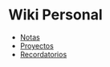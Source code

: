# Wiki Personal

- [Notas](docs/notes.md)
- [Proyectos](docs/projects.md)
- [Recordatorios](docs/remember.md)

